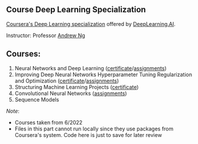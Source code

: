 ## Course Deep Learning Specialization

<!-- Tham khao: https://github.com/quanghuy0497/Deep-Learning-Specialization -->

[Coursera's Deep Learning specialization](https://www.coursera.org/specializations/deep-learning) offered by [DeepLearning.AI](https://www.deeplearning.ai/).

Instructor: Professor [Andrew Ng](https://www.andrewng.org/)

## Courses:

1. Neural Networks and Deep Learning ([certificate](https://coursera.org/share/f18a16cb0d3c732c27c644d912f8e0a4)/[assignments](https://github.com/QuanHNguyen232/Coursera-courses/tree/main/Deep-Learning-Specialization/Neural-Networks-and-Deep-Learning))
2. Improving Deep Neural Networks Hyperparameter Tuning Regularization and Optimization ([certificate](https://coursera.org/share/4c059cb8ddf6735f70a2bb969c8dcb97)/[assignments](https://github.com/QuanHNguyen232/Coursera-courses/tree/main/Deep-Learning-Specialization/Improving-Deep-Neural-Networks-Hyperparameter-Tuning-Regularization-and-Optimization))
3. Structuring Machine Learning Projects ([certificate](https://coursera.org/share/378360a48115abfaa7bb3f14ab52d77f))
4. Convolutional Neural Networks ([assignments](https://github.com/QuanHNguyen232/Coursera-courses/tree/main/Deep-Learning-Specialization/Convolutional-Neural-Networks))
5. Sequence Models


*Note*:
* Courses taken from 6/2022
* Files in this part cannot run locally since they use packages from Coursera's system. Code here is just to save for later review